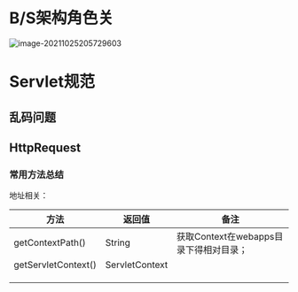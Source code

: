 # B/S架构角色关

![image-20211025205729603](C:\Users\nanum008\AppData\Roaming\Typora\typora-user-images\image-20211025205729603.png)

# Servlet规范

## 乱码问题





## HttpRequest

### 常用方法总结

地址相关：

| 方法                | 返回值         | 备注                                   |
| ------------------- | -------------- | -------------------------------------- |
| getContextPath()    | String         | 获取Context在webapps目录下得相对目录； |
| getServletContext() | ServletContext |                                        |
|                     |                |                                        |
|                     |                |                                        |
|                     |                |                                        |
